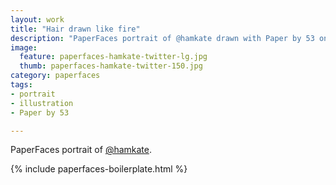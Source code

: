 ```yaml
---
layout: work
title: "Hair drawn like fire"
description: "PaperFaces portrait of @hamkate drawn with Paper by 53 on an iPad."
image: 
  feature: paperfaces-hamkate-twitter-lg.jpg
  thumb: paperfaces-hamkate-twitter-150.jpg
category: paperfaces
tags: 
- portrait
- illustration
- Paper by 53

---
```


PaperFaces portrait of [@hamkate](http://twitter.com/hamkate).

{% include paperfaces-boilerplate.html %}